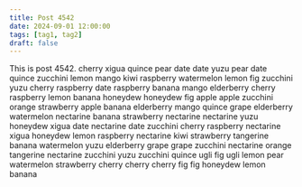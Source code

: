 ```yaml
---
title: Post 4542
date: 2024-09-01 12:00:00
tags: [tag1, tag2]
draft: false
---
```

This is post 4542.
cherry
xigua
quince
pear
date
date
yuzu
pear
date
quince
zucchini
lemon
mango
kiwi
raspberry
watermelon
lemon
fig
zucchini
yuzu
cherry
raspberry
date
raspberry
banana
mango
elderberry
cherry
raspberry
lemon
banana
honeydew
honeydew
fig
apple
apple
zucchini
orange
strawberry
apple
banana
elderberry
mango
quince
grape
elderberry
watermelon
nectarine
banana
strawberry
nectarine
nectarine
yuzu
honeydew
xigua
date
nectarine
date
zucchini
cherry
raspberry
nectarine
xigua
honeydew
lemon
raspberry
nectarine
kiwi
strawberry
tangerine
banana
watermelon
yuzu
elderberry
grape
grape
zucchini
nectarine
orange
tangerine
nectarine
zucchini
yuzu
zucchini
quince
ugli
fig
ugli
lemon
pear
watermelon
strawberry
cherry
cherry
cherry
fig
fig
honeydew
lemon
banana
